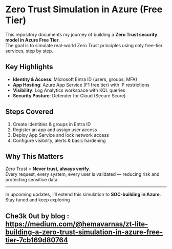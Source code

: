 #  Zero Trust Simulation in Azure (Free Tier)

This repository documents my journey of building a **Zero Trust security model in Azure Free Tier**.  
The goal is to simulate real-world Zero Trust principles using only free-tier services, step by step.  

##  Key Highlights
- **Identity & Access**: Microsoft Entra ID (users, groups, MFA)  
- **App Hosting**: Azure App Service (F1 free tier) with IP restrictions  
- **Visibility**: Log Analytics workspace with KQL queries  
- **Security Posture**: Defender for Cloud (Secure Score)  

## Steps Covered
1. Create identities & groups in Entra ID  
2. Register an app and assign user access  
3. Deploy App Service and lock network access  
4. Configure visibility, alerts & basic hardening  

##  Why This Matters
Zero Trust = **Never trust, always verify**.  
Every request, every system, every user is validated — reducing risk and protecting sensitive data.

---

 In upcoming updates, I’ll extend this simulation to **SOC-building in Azure**.  
Stay tuned and keep exploring 
## Che3k 0ut by blog : https://medium.com/@hemavarnas/zt-lite-building-a-zero-trust-simulation-in-azure-free-tier-7cb169d80764

